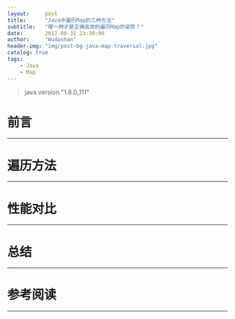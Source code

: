 ```yaml
---
layout:     post
title:      "Java中遍历Map的三种方法"
subtitle:   "哪一种才是正确高效的遍历Map的姿势？"
date:       2017-08-31 23:30:00
author:     "Wudashan"
header-img: "img/post-bg-java-map-traversal.jpg"
catalog: true
tags:
    - Java
    - Map
---
```



> java version "1.8.0_111"

# 前言

---

# 遍历方法

---

# 性能对比

---

# 总结

---

# 参考阅读

---